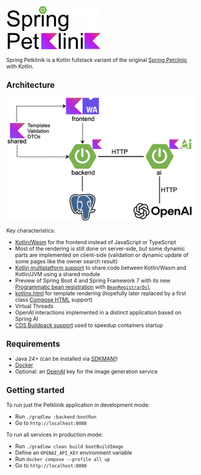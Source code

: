 <img src="spring-petklinik.png" width="50%" height="50%">

Spring Petklinik is a Kotlin fullstack variant of the original [Spring Petclinic](https://github.com/spring-projects/spring-petclinic) with Kotlin.

## Architecture

<img src="architecture.png">

Key characteristics:
 - [Kotlin/Wasm](https://kotlinlang.org/docs/wasm-overview.html) for the frontend instead of JavaScript or TypeScript
 - Most of the rendering is still done on server-side, but some dynamic parts are implemented on client-side (validation or dynamic update of some pages like the owner search result)
 - [Kotlin multiplatform support](https://kotlinlang.org/docs/multiplatform.html) to share code between Kotlin/Wasm and Kotlin/JVM using a shared module
 - Preview of Spring Boot 4 and Spring Framework 7 with its new [Programmatic bean registration](https://docs.spring.io/spring-framework/reference/7.0/core/beans/java/programmatic-bean-registration.html) with [`BeanRegistrarDsl`](https://docs.spring.io/spring-framework/docs/current-SNAPSHOT/kdoc-api/spring-beans/org.springframework.beans.factory/-bean-registrar-dsl/index.html)
 - [kotlinx.html](https://github.com/Kotlin/kotlinx.html) for template rendering (hopefully later replaced by a first class [Compose HTML](https://github.com/JetBrains/compose-multiplatform/blob/master/tutorials/HTML/Building_UI/README.md) support)
 - Virtual Threads
 - OpenAI interactions implemented in a distinct application based on Spring AI
 - [CDS Buildpack support](https://docs.spring.io/spring-boot/how-to/class-data-sharing.html) used to speedup containers startup 

## Requirements

  - Java 24+ (can be installed via [SDKMAN!](https://sdkman.io/))
  - [Docker](https://www.docker.com/)
  - Optional: an [OpenAI](https://openai.com/) key for the image generation service

## Getting started

To run just the Petklinik application in development mode:
 - Run `./gradlew :backend:bootRun`
 - Go to `http://localhost:8080`

To run all services in production mode:
 - Run `./gradlew clean build bootBuildImage`
 - Define an `OPENAI_API_KEY` environment variable
 - Run `docker compose --profile all up`
 - Go to `http://localhost:8080`
